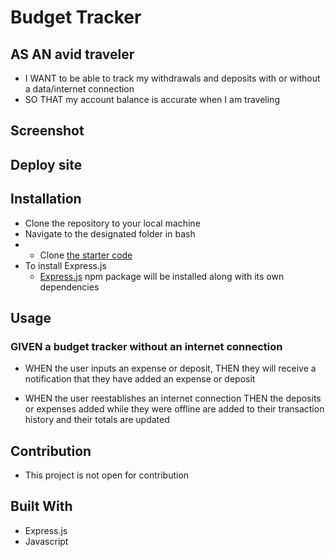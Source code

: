 # Budget Tracker

## AS AN avid traveler

  * I WANT to be able to track my withdrawals and deposits with or without a data/internet connection
  * SO THAT my account balance is accurate when I am traveling 

## Screenshot



## Deploy site


## Installation

  * Clone the repository to your local machine  
  * Navigate to the designated folder in bash
  * * Clone [the starter code](https://github.com/coding-boot-camp/symmetrical-bassoon)  
  * To install Express.js
    * [Express.js](http://expressjs.com/) npm package will be installed along with its own dependencies    
     
## Usage

### GIVEN a budget tracker without an internet connection

* WHEN the user inputs an expense or deposit,
  THEN they will receive a notification that they have added an expense or deposit
  
* WHEN the user reestablishes an internet connection
  THEN the deposits or expenses added while they were offline are added to their transaction history and their totals are updated


## Contribution

 * This project is not open for contribution
  
## Built With

- Express.js
- Javascript
